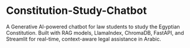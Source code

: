 # Constitution-Study-Chatbot
A Generative AI-powered chatbot for law students to study the Egyptian Constitution. Built with RAG models, LlamaIndex, ChromaDB, FastAPI, and Streamlit for real-time, context-aware legal assistance in Arabic.
